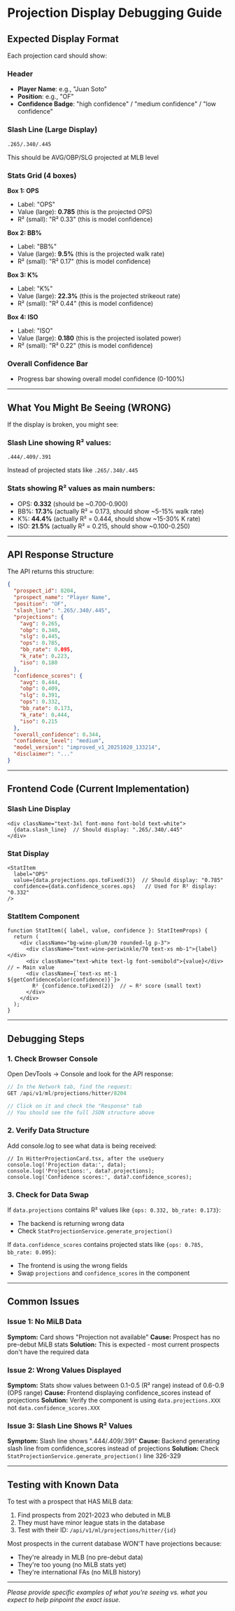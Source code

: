 # Projection Display Debugging Guide

## Expected Display Format

Each projection card should show:

### Header
- **Player Name**: e.g., "Juan Soto"
- **Position**: e.g., "OF"
- **Confidence Badge**: "high confidence" / "medium confidence" / "low confidence"

### Slash Line (Large Display)
```
.265/.340/.445
```
This should be AVG/OBP/SLG projected at MLB level

### Stats Grid (4 boxes)

**Box 1: OPS**
- Label: "OPS"
- Value (large): **0.785** (this is the projected OPS)
- R² (small): "R² 0.33" (this is model confidence)

**Box 2: BB%**
- Label: "BB%"
- Value (large): **9.5%** (this is the projected walk rate)
- R² (small): "R² 0.17" (this is model confidence)

**Box 3: K%**
- Label: "K%"
- Value (large): **22.3%** (this is the projected strikeout rate)
- R² (small): "R² 0.44" (this is model confidence)

**Box 4: ISO**
- Label: "ISO"
- Value (large): **0.180** (this is the projected isolated power)
- R² (small): "R² 0.22" (this is model confidence)

### Overall Confidence Bar
- Progress bar showing overall model confidence (0-100%)

---

## What You Might Be Seeing (WRONG)

If the display is broken, you might see:

### Slash Line showing R² values:
```
.444/.409/.391
```
Instead of projected stats like `.265/.340/.445`

### Stats showing R² values as main numbers:
- OPS: **0.332** (should be ~0.700-0.900)
- BB%: **17.3%** (actually R² = 0.173, should show ~5-15% walk rate)
- K%: **44.4%** (actually R² = 0.444, should show ~15-30% K rate)
- ISO: **21.5%** (actually R² = 0.215, should show ~0.100-0.250)

---

## API Response Structure

The API returns this structure:

```json
{
  "prospect_id": 8204,
  "prospect_name": "Player Name",
  "position": "OF",
  "slash_line": ".265/.340/.445",
  "projections": {
    "avg": 0.265,
    "obp": 0.340,
    "slg": 0.445,
    "ops": 0.785,
    "bb_rate": 0.095,
    "k_rate": 0.223,
    "iso": 0.180
  },
  "confidence_scores": {
    "avg": 0.444,
    "obp": 0.409,
    "slg": 0.391,
    "ops": 0.332,
    "bb_rate": 0.173,
    "k_rate": 0.444,
    "iso": 0.215
  },
  "overall_confidence": 0.344,
  "confidence_level": "medium",
  "model_version": "improved_v1_20251020_133214",
  "disclaimer": "..."
}
```

---

## Frontend Code (Current Implementation)

### Slash Line Display
```tsx
<div className="text-3xl font-mono font-bold text-white">
  {data.slash_line}  // Should display: ".265/.340/.445"
</div>
```

### Stat Display
```tsx
<StatItem
  label="OPS"
  value={data.projections.ops.toFixed(3)}  // Should display: "0.785"
  confidence={data.confidence_scores.ops}   // Used for R² display: "0.332"
/>
```

### StatItem Component
```tsx
function StatItem({ label, value, confidence }: StatItemProps) {
  return (
    <div className="bg-wine-plum/30 rounded-lg p-3">
      <div className="text-wine-periwinkle/70 text-xs mb-1">{label}</div>
      <div className="text-white text-lg font-semibold">{value}</div>  // ← Main value
      <div className={`text-xs mt-1 ${getConfidenceColor(confidence)}`}>
        R² {confidence.toFixed(2)}  // ← R² score (small text)
      </div>
    </div>
  );
}
```

---

## Debugging Steps

### 1. Check Browser Console

Open DevTools → Console and look for the API response:

```javascript
// In the Network tab, find the request:
GET /api/v1/ml/projections/hitter/8204

// Click on it and check the "Response" tab
// You should see the full JSON structure above
```

### 2. Verify Data Structure

Add console.log to see what data is being received:

```tsx
// In HitterProjectionCard.tsx, after the useQuery
console.log('Projection data:', data);
console.log('Projections:', data?.projections);
console.log('Confidence scores:', data?.confidence_scores);
```

### 3. Check for Data Swap

If `data.projections` contains R² values like `{ops: 0.332, bb_rate: 0.173}`:
- The backend is returning wrong data
- Check `StatProjectionService.generate_projection()`

If `data.confidence_scores` contains projected stats like `{ops: 0.785, bb_rate: 0.095}`:
- The frontend is using the wrong fields
- Swap `projections` and `confidence_scores` in the component

---

## Common Issues

### Issue 1: No MiLB Data
**Symptom:** Card shows "Projection not available"
**Cause:** Prospect has no pre-debut MiLB stats
**Solution:** This is expected - most current prospects don't have the required data

### Issue 2: Wrong Values Displayed
**Symptom:** Stats show values between 0.1-0.5 (R² range) instead of 0.6-0.9 (OPS range)
**Cause:** Frontend displaying confidence_scores instead of projections
**Solution:** Verify the component is using `data.projections.XXX` not `data.confidence_scores.XXX`

### Issue 3: Slash Line Shows R² Values
**Symptom:** Slash line shows ".444/.409/.391"
**Cause:** Backend generating slash line from confidence_scores instead of projections
**Solution:** Check `StatProjectionService.generate_projection()` line 326-329

---

## Testing with Known Data

To test with a prospect that HAS MiLB data:

1. Find prospects from 2021-2023 who debuted in MLB
2. They must have minor league stats in the database
3. Test with their ID: `/api/v1/ml/projections/hitter/{id}`

Most prospects in the current database WON'T have projections because:
- They're already in MLB (no pre-debut data)
- They're too young (no MiLB stats yet)
- They're international FAs (no MiLB history)

---

*Please provide specific examples of what you're seeing vs. what you expect to help pinpoint the exact issue.*
